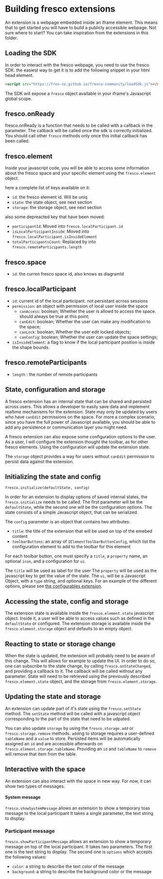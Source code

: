# Building fresco extensions

An extension is a webpage embedded inside an iframe element.
This means that to get started you will have to build a publicly accessible webpage.
Not sure where to start? You can take inspiration from the extensions in this folder.

## Loading the SDK

In order to interact with the fresco webpage, you need to use the fresco SDK.
the easiest way to get it is to add the following snippet in your html head element.

```html
<script src="https://fres-co.github.io/fresco-community/loadSdk.js"></script>
```

The SDK will expose a `fresco` object available in your iframe's Javascript global scope.

## fresco.onReady

fresco.onReady is a function that needs to be called with a callback in the parameter.
The callback will be called once the sdk is correctly initialized.
You should call other `fresco` methods only once this initial callback has been called.

## fresco.element

Inside your javascript code, you will be able to access some information about the fresco space and your specific element using the `fresco.element` object.

here a complete list of keys available on it:

- `id`: the fresco element id. Will be uniq
- `state`: the state object, see next section
- `storage`: the storage object, see next section

also some depreacted key that have been moved:

- `participantId`: Moved into `fresco.localParticipant.id`
- `isLocalParticipantInside`: Moved into `fresco.localParticipant.isInsideElement`
- `totalParticipantsCount`: Replaced by into `fresco.remoteParticipants.length`

## fresco.space

- `id`: the curren fresco space id, also knows as diagramId

## fresco.localParticipant

- `id`: current id of the local participant. not persistant across sessions
- `permission`: an object with permission of local user inside the space
  - `canAccess`: boolean; Whether the user is allowd to access the space. should always be true at this point;
  - `canEdit`: boolean; Whether the user can make any modification to the space;
  - `canLock`: boolean; Whether the user edit locked objects;
  - `canConfig`: boolean; Whether the user can update the space settings;
- `isInsideElement`: a flag to know if the local participant position is inside the shape bounds.

## fresco.remoteParticipants

- `length` : the number of remote participants

## State, configuration and storage

A fresco extension has an internal state that can be shared and persisted across users.
This allows a developer to easily save data and implement realtime mechanisms for the extension.
State may only be updated by users who have `canEdit` permissions on the space.
For more a complex scenario, since you have the full power of Javascript available, you should be able to add any persistence or communication layer you might need.

A fresco extension can also expose some configuration options to the user.
As a user, I will configure the extension thought the toolbar, as for other fresco elements.
Using the configuration will update the extension state.

The `storage` object provides a way for users without `canEdit` permission to persist data against the extension.

## Initializing the state and config

```
fresco.initialize(defaultState, config)
```

In order for an extension to display options of saved internal states, the `fresco.initialize` needs to be called.
The first parameter will be the `defaultState`, while the second one will be the configuration options.
The state consists of a simple Javascript object, that can be serialized.

The `config` parameter is an object that contains two attributes:

- `title`: the title of the extension that will be used on top of the emebed content
- `toolbarButtons`: an array of `IElementToolbarButtonConfig`, which list the configuration element to add to the toolbar for this element

For each toolbar button, one must specify a `title`, a `property` name, an optional `icon`, and a configuration for `ui`.

The `title` will be used as label for the user
The `property` will be used as the javascript key to get the value of the state.
The `ui`, will be a Javascript Object, with a `type` string, and optional keys.
For an example of the different options, please see [the configurables extension](https://github.com/fres-co/fresco-community/blob/gh-pages/elements/configurables/index.js).

## Accessing the state, config and storage

The extension state is available inside the `fresco.element.state` javascript object.
Inside it, a user will be able to access values such as defined in the `defaultState` or configured.
The extension storage is available inside the `fresco.element.storage` object and defaults to an empty object.

## Reacting to state or storage change

When the state is updated, the extension will probably need to be aware of this change.
This will allows for example to update the UI.
In order to do so, one can subscribe to the state change, by calling `fresco.onStateChanged`, and providing a callback to it.
The callback will be called without any parameter.
State will need to be retrieved using the previously described `fresco.element.state` object, and the storage from `fresco.element.storage`.

## Updating the state and storage

An extension can update part of it's state using the `fresco.setState` method.
The `setState` method will be called with a javascript object corresponding to the part of the state that need to be udpated.

You can also update `storage` by using the `fresco.storage.add` or `fresco.storage.remove` methods.
`add`ing to storage requires a user-defined `tableName` and a `value` to store.
Persisted items will be automatically assigned an `id` and are accessible afterwards on `fresco.element.storage.tableName`.
Providing an `id` and `tableName` to `remove` will remove that item from the table.

## Interactive with the space

An extension can also interact with the space in new way.
For now, it can show two types of messages.

#### System message

`fresco.showSystemMessage` allows an extension to show a temporary toas message to the local participant It takes a single parameter, the text string to display.

### Participant message

`fresco.showParticipantMessage` allows an extension to show a temporary message on top of the local participant.
It takes two parameters.
The first one is the text string to display.
The second one is `options` which accepts the following values:

- `color`: a string to describe the text color of the message
- `background`: a string to describe the background color or the message

